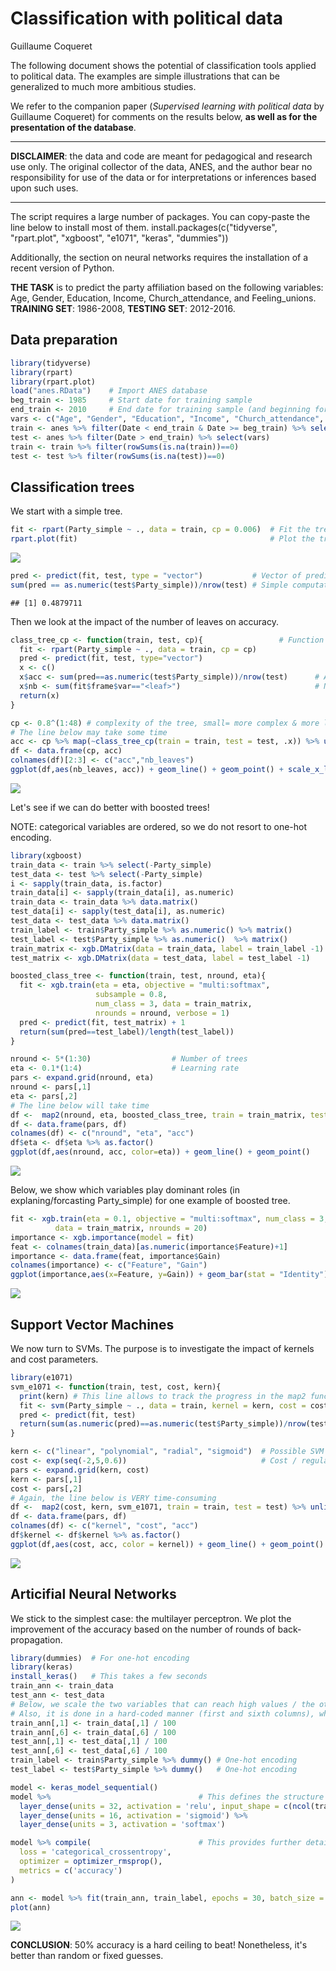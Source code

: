 Classification with political data
================
Guillaume Coqueret

The following document shows the potential of classification tools applied to political data. The examples are simple illustrations that can be generalized to much more ambitious studies.

We refer to the companion paper (*Supervised learning with political data* by Guillaume Coqueret) for comments on the results below, **as well as for the presentation of the database**.

------------------------------------------------------------------------

**DISCLAIMER**: the data and code are meant for pedagogical and research use only. The original collector of the data, ANES, and the author bear no responsibility for use of the data or for interpretations or inferences based upon such uses.

------------------------------------------------------------------------

The script requires a large number of packages. You can copy-paste the line below to install most of them. install.packages(c("tidyverse", "rpart.plot", "xgboost", "e1071", "keras", "dummies"))

Additionally, the section on neural networks requires the installation of a recent version of Python.

**THE TASK** is to predict the party affiliation based on the following variables: Age, Gender, Education, Income, Church\_attendance, and Feeling\_unions. **TRAINING SET**: 1986-2008, **TESTING SET**: 2012-2016.

Data preparation
----------------

``` r
library(tidyverse)
library(rpart)
library(rpart.plot)
load("anes.RData")    # Import ANES database
beg_train <- 1985     # Start date for training sample
end_train <- 2010     # End date for training sample (and beginning for testing sample)
vars <- c("Age", "Gender", "Education", "Income", "Church_attendance", "Party_simple", "Feeling_unions")
train <- anes %>% filter(Date < end_train & Date >= beg_train) %>% select(vars)
test <- anes %>% filter(Date > end_train) %>% select(vars)
train <- train %>% filter(rowSums(is.na(train))==0)                                   # Remove rows with NAs
test <- test %>% filter(rowSums(is.na(test))==0)                                      # Remove rows with NAs
```

Classification trees
--------------------

We start with a simple tree.

``` r
fit <- rpart(Party_simple ~ ., data = train, cp = 0.006)  # Fit the tree
rpart.plot(fit)                                           # Plot the tree
```

![](Figures/class_trees_simple-1.png)

``` r
pred <- predict(fit, test, type = "vector")           # Vector of predicted values
sum(pred == as.numeric(test$Party_simple))/nrow(test) # Simple computation of accuracy
```

    ## [1] 0.4879711

Then we look at the impact of the number of leaves on accuracy.

``` r
class_tree_cp <- function(train, test, cp){                 # Function that allows to easily change the complexity (cp) of the tree (& the number of leaves)
  fit <- rpart(Party_simple ~ ., data = train, cp = cp)
  pred <- predict(fit, test, type="vector")
  x <- c()
  x$acc <- sum(pred==as.numeric(test$Party_simple))/nrow(test)      # Accuracy
  x$nb <- sum(fit$frame$var=="<leaf>")                              # Number of leaves
  return(x)
}

cp <- 0.8^(1:48) # complexity of the tree, small= more complex & more leaves
# The line below may take some time
acc <- cp %>% map(~class_tree_cp(train = train, test = test, .x)) %>% unlist() %>% matrix(ncol = 2, byrow = T)
df <- data.frame(cp, acc)
colnames(df)[2:3] <- c("acc","nb_leaves") 
ggplot(df,aes(nb_leaves, acc)) + geom_line() + geom_point() + scale_x_log10() 
```

![](Figures/class_trees_cp-1.png)

Let's see if we can do better with boosted trees!

NOTE: categorical variables are ordered, so we do not resort to one-hot encoding.

``` r
library(xgboost)
train_data <- train %>% select(-Party_simple) 
test_data <- test %>% select(-Party_simple)
i <- sapply(train_data, is.factor)                                      # Find non-numerical (factor) columns
train_data[i] <- sapply(train_data[i], as.numeric)                      # Digitize factors
train_data <- train_data %>% data.matrix()       
test_data[i] <- sapply(test_data[i], as.numeric)                        # Digitize factors
test_data <- test_data %>% data.matrix()
train_label <- train$Party_simple %>% as.numeric() %>% matrix()
test_label <- test$Party_simple %>% as.numeric()  %>% matrix()
train_matrix <- xgb.DMatrix(data = train_data, label = train_label -1)  # xgboost convention: classes start at 0, hence -1
test_matrix <- xgb.DMatrix(data = test_data, label = test_label -1)     # xgboost convention: classes start at 0, hence -1

boosted_class_tree <- function(train, test, nround, eta){               # Function => automation
  fit <- xgb.train(eta = eta, objective = "multi:softmax",
                   subsample = 0.8,
                   num_class = 3, data = train_matrix, 
                   nrounds = nround, verbose = 1)
  pred <- predict(fit, test_matrix) + 1
  return(sum(pred==test_label)/length(test_label))
}

nround <- 5*(1:30)                  # Number of trees
eta <- 0.1*(1:4)                    # Learning rate
pars <- expand.grid(nround, eta)
nround <- pars[,1]
eta <- pars[,2]
# The line below will take time
df <-  map2(nround, eta, boosted_class_tree, train = train_matrix, test = test_matrix) %>% unlist()
df <- data.frame(pars, df)
colnames(df) <- c("nround", "eta", "acc")
df$eta <- df$eta %>% as.factor()
ggplot(df,aes(nround, acc, color=eta)) + geom_line() + geom_point()
```

![](Figures/boosted_trees-1.png)

Below, we show which variables play dominant roles (in explaning/forcasting Party\_simple) for one example of boosted tree.

``` r
fit <- xgb.train(eta = 0.1, objective = "multi:softmax", num_class = 3,   # Fit one tree
          data = train_matrix, nrounds = 20) 
importance <- xgb.importance(model = fit)                                 # Keep the importance of variables
feat <- colnames(train_data)[as.numeric(importance$Feature)+1]            # Features start at 0, hence +1
importance <- data.frame(feat, importance$Gain)
colnames(importance) <- c("Feature", "Gain")
ggplot(importance,aes(x=Feature, y=Gain)) + geom_bar(stat = "Identity") 
```

![](Figures/class_tree_varimp-1.png)

Support Vector Machines
-----------------------

We now turn to SVMs. The purpose is to investigate the impact of kernels and cost parameters.

``` r
library(e1071)
svm_e1071 <- function(train, test, cost, kern){
  print(kern) # This line allows to track the progress in the map2 function below: it can be deleted
  fit <- svm(Party_simple ~ ., data = train, kernel = kern, cost = cost, cachesize = 1000, tolerance = 0.005)
  pred <- predict(fit, test)
  return(sum(as.numeric(pred)==as.numeric(test$Party_simple))/nrow(test))
}

kern <- c("linear", "polynomial", "radial", "sigmoid")  # Possible SVM kernels
cost <- exp(seq(-2,5,0.6))                              # Cost / regularization
pars <- expand.grid(kern, cost)
kern <- pars[,1]
cost <- pars[,2]
# Again, the line below is VERY time-consuming 
df <-  map2(cost, kern, svm_e1071, train = train, test = test) %>% unlist() 
df <- data.frame(pars, df)
colnames(df) <- c("kernel", "cost", "acc")
df$kernel <- df$kernel %>% as.factor()
ggplot(df,aes(cost, acc, color = kernel)) + geom_line() + geom_point() + scale_x_log10()
```

![](Figures/class_svm-1.png)

Articifial Neural Networks
--------------------------

We stick to the simplest case: the multilayer perceptron. We plot the improvement of the accuracy based on the number of rounds of back-propagation.

``` r
library(dummies)  # For one-hot encoding
library(keras)
install_keras()   # This takes a few seconds
train_ann <- train_data
test_ann <- test_data
# Below, we scale the two variables that can reach high values / the other variables too could be normalized
# Also, it is done in a hard-coded manner (first and sixth columns), which is dangerous
train_ann[,1] <- train_data[,1] / 100
train_ann[,6] <- train_data[,6] / 100
test_ann[,1] <- test_data[,1] / 100
test_ann[,6] <- test_data[,6] / 100
train_label <- train$Party_simple %>% dummy() # One-hot encoding
test_label <- test$Party_simple %>% dummy()   # One-hot encoding

model <- keras_model_sequential()
model %>%                                 # This defines the structure of the network, i.e. how layers are organized
  layer_dense(units = 32, activation = 'relu', input_shape = c(ncol(train_data))) %>%
  layer_dense(units = 16, activation = 'sigmoid') %>%
  layer_dense(units = 3, activation = 'softmax')

model %>% compile(                        # This provides further details on how the model is trained
  loss = 'categorical_crossentropy',
  optimizer = optimizer_rmsprop(),
  metrics = c('accuracy')
)

ann <- model %>% fit(train_ann, train_label, epochs = 30, batch_size = 512, validation_data = list(test_ann, test_label))
plot(ann)
```

![](Figures/class_ann_install-1.png)

**CONCLUSION**: 50% accuracy is a hard ceiling to beat! Nonetheless, it's better than random or fixed guesses.
